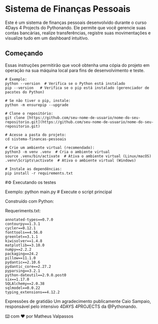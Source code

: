 # Sistema de Finanças Pessoais

Este é um sistema de finanças pessoais desenvolvido durante o curso 4Days 4 Projects do Pythonando. Ele permite que você gerencie suas contas bancárias, realize transferências, registre suas movimentações e visualize tudo em um dashboard intuitivo.

##  Começando

Essas instruções permitirão que você obtenha uma cópia do projeto em operação na sua máquina local para fins de desenvolvimento e teste.

```
# Exemplo:
python --version  # Verifica se o Python está instalado
pip --version   # Verifica se o pip está instalado (gerenciador de pacotes do Python)

# Se não tiver o pip, instale:
python -m ensurepip --upgrade

# Clone o repositório:
git clone [https://github.com/seu-nome-de-usuario/nome-do-seu-repositorio.git](https://github.com/seu-nome-de-usuario/nome-do-seu-repositorio.git)

# Acesse a pasta do projeto:
cd sistema-financas-pessoais

# Crie um ambiente virtual (recomendado):
python3 -m venv .venv  # Cria o ambiente virtual
source .venv/bin/activate  # Ativa o ambiente virtual (Linux/macOS)
.venv\Scripts\activate  # Ativa o ambiente virtual (Windows)

# Instale as dependências:
pip install -r requirements.txt
```
#⚙️ Executando os testes

Exemplo:
python main.py  # Execute o script principal

Construído com Python:

Requeriments.txt:
````
annotated-types==0.7.0
contourpy==1.3.1
cycler==0.12.1
fonttools==4.56.0
greenlet==3.1.1
kiwisolver==1.4.8
matplotlib==3.10.0
numpy==2.2.2
packaging==24.2
pillow==11.1.0
pydantic==2.10.6
pydantic_core==2.27.2
pyparsing==3.2.1
python-dateutil==2.9.0.post0
six==1.17.0
SQLAlchemy==2.0.38
sqlmodel==0.0.22
typing_extensions==4.12.2
````
Expressões de gratidão
Um agradecimento publicamente Caio Sampaio, responsável pelo intensivo 4DAYS 4PROJECTS da @Pythonando.

⌨️ com ❤️ por Matheus Valpassos

